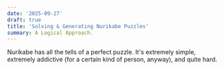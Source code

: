 ```yaml
---
date: '2025-09-27'
draft: true
title: 'Solving & Generating Nurikabe Puzzles'
summary: A Logical Approach.
---
```


Nurikabe has all the tells of a perfect puzzle. It's extremely simple, extremely addictive (for a certain kind of person, anyway), and quite hard. 
